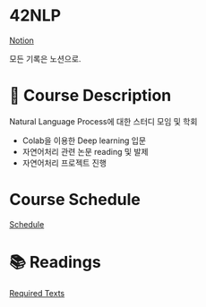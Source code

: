 # 42NLP

[Notion](https://www.notion.so/Syllabus-7ac4db2ed0704ae882235614abbbb9b1)

모든 기록은 노션으로.

# 📜 Course Description

Natural Language Process에 대한 스터디 모임 및 학회

- Colab을 이용한 Deep learning 입문
- 자연어처리 관련 논문 reading 및 발제
- 자연어처리 프로젝트 진행

# Course Schedule

[Schedule](https://www.notion.so/4708aaae66fc49ae94ecdb6465492ca9)

# 📚 Readings

[Required Texts](https://www.notion.so/f3f2e77845274beb8945870ca29d7452)
